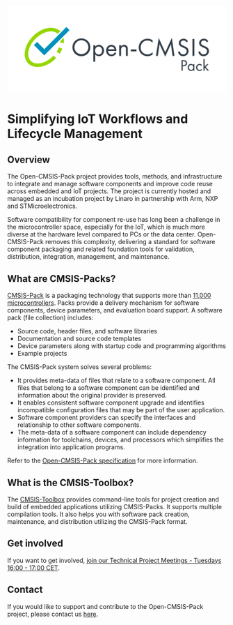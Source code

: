 ![Open-CMSIS-Pack Logo](./images/ARM2027_Open-CMSIS-Pack_Colour_V2.svg)

# Simplifying IoT Workflows and Lifecycle Management

## Overview

The Open-CMSIS-Pack project provides tools, methods, and infrastructure to integrate and manage software components and
improve code reuse across embedded and IoT projects. The project is currently hosted and managed as an incubation
project by Linaro in partnership with Arm, NXP and STMicroelectronics.

Software compatibility for component re-use has long been a challenge in the microcontroller space, especially for the
IoT, which is much more diverse at the hardware level compared to PCs or the data center. Open-CMSIS-Pack removes this
complexity, delivering a standard for software component packaging and related foundation tools for validation,
distribution, integration, management, and maintenance.

## What are CMSIS-Packs?

[CMSIS-Pack](https://open-cmsis-pack.github.io/Open-CMSIS-Pack-Spec/main/html/index.html) is a packaging technology
that supports more than [11,000 microcontrollers](https://www.keil.arm.com/devices/). Packs provide a delivery
mechanism for software components, device parameters, and evaluation board support. A software pack (file collection)
includes:

- Source code, header files, and software libraries
- Documentation and source code templates
- Device parameters along with startup code and programming algorithms
- Example projects

The CMSIS-Pack system solves several problems:

- It provides meta-data of files that relate to a software component. All files that belong to a software component can
  be identified and information about the original provider is preserved.
- It enables consistent software component upgrade and identifies incompatible configuration files that may be part of
  the user application.
- Software component providers can specify the interfaces and relationship to other software components.
- The meta-data of a software component can include dependency information for toolchains, devices, and processors
  which simplifies the integration into application programs.

Refer to the
[Open-CMSIS-Pack specification](https://open-cmsis-pack.github.io/Open-CMSIS-Pack-Spec/main/html/index.html) for more
information.

## What is the CMSIS-Toolbox?

The [CMSIS-Toolbox](https://github.com/Open-CMSIS-Pack/cmsis-toolbox) provides command-line tools for project creation
and build of embedded applications utilizing CMSIS-Packs. It supports multiple compilation tools. It also helps you
with software pack creation, maintenance, and distribution utilizing the CMSIS-Pack format.

## Get involved

If you want to get involved,
[join our Technical Project Meetings - Tuesdays 16:00 - 17:00 CET](https://linaro-org.zoom.us/j/92425995029?pwd=ds00bMVC1MuUX80rLzoNNj82SXs3Mn.1).

## Contact

If you would like to support and contribute to the Open-CMSIS-Pack project, please contact us
[here](mailto:open-cmsis-pack@linaro.org).
